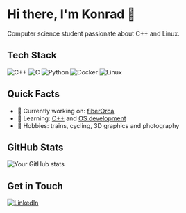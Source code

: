 # Hi there, I'm Konrad 👋

Computer science student passionate about C++ and Linux.

## Tech Stack
![C++](https://img.shields.io/badge/-C++-00599C?style=flat&logo=cplusplus&logoColor=white)
![C](https://img.shields.io/badge/-C-A8B9CC?style=flat&logo=c&logoColor=black)
![Python](https://img.shields.io/badge/-Python-3776AB?style=flat&logo=python&logoColor=white)
![Docker](https://img.shields.io/badge/-Docker-2496ED?style=flat&logo=docker&logoColor=white)
![Linux](https://img.shields.io/badge/-Linux-FCC624?style=flat&logo=linux&logoColor=black)

## Quick Facts
- 🔭 Currently working on: [fiberOrca](https://github.com/kruczys/fiberOrca)
- 🌱 Learning: [C++](https://www.learncpp.com/) and [OS development](https://pages.cs.wisc.edu/~remzi/OSTEP/)
- 🎨 Hobbies: trains, cycling, 3D graphics and photography

## GitHub Stats
![Your GitHub stats](https://github-readme-stats.vercel.app/api?username=kruczys&show_icons=true&theme=dark)

## Get in Touch
[![LinkedIn](https://img.shields.io/badge/-LinkedIn-0077B5?style=flat&logo=linkedin)](https://www.linkedin.com/in/konrad-kreczko/)
